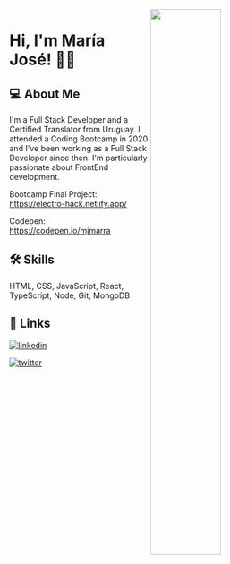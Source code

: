 <img src="https://images.unsplash.com/photo-1525547719571-a2d4ac8945e2?ixlib=rb-1.2.1&ixid=eyJhcHBfaWQiOjEyMDd9&auto=format&fit=crop&w=700&q=80" width="50%" height="auto" align="right">


# Hi, I'm María José! 👋🏼

  
## 💻  About Me
I'm a Full Stack Developer and a Certified Translator from Uruguay. I attended a Coding Bootcamp in 2020 and I've been working as a Full Stack Developer since then.
I'm particularly passionate about FrontEnd development.

Bootcamp Final Project: https://electro-hack.netlify.app/

Codepen: https://codepen.io/mjmarra
 
## 🛠  Skills
HTML, CSS, JavaScript, React, TypeScript, Node, Git, MongoDB

  
## 🔗  Links
[![linkedin](https://img.shields.io/badge/linkedin-0A66C2?style=for-the-badge&logo=linkedin&logoColor=white)](https://www.linkedin.com/in/mjmarra/)

[![twitter](https://img.shields.io/badge/twitter-1DA1F2?style=for-the-badge&logo=twitter&logoColor=white)](https://twitter.com/majomarra)

<!--
**mjmarra/mjmarra** is a ✨ _special_ ✨ repository because its `README.md` (this file) appears on your GitHub profile.

Here are some ideas to get you started:

- 🔭 I’m currently working on ...
- 🌱 I’m currently learning ...
- 👯 I’m looking to collaborate on ...
- 🤔 I’m looking for help with ...
- 💬 Ask me about ...
- 📫 How to reach me: ...
- 😄 Pronouns: ...
- ⚡ Fun fact: ...
-->
